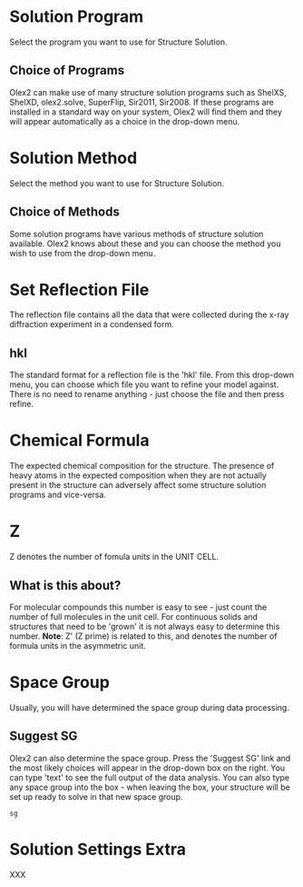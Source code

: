 # Solution Program 
Select the program you want to use for Structure Solution. 

## Choice of Programs 
Olex2 can make use of many structure solution programs such as ShelXS, ShelXD, olex2.solve, SuperFlip, Sir2011, Sir2008.
If these programs are installed in a standard way on your system, Olex2 will find them and they will appear automatically as a choice in the drop-down menu. 

# Solution Method 
Select the method you want to use for Structure Solution. 

## Choice of Methods 
Some solution programs have various methods of structure solution available. Olex2 knows about these and you can choose the method you wish to use from the drop-down menu.

# Set Reflection File 
The reflection file contains all the data that were collected during the x-ray diffraction experiment in a condensed form. 

## hkl  
The standard format for a reflection file is the 'hkl' file. From this drop-down menu, you can choose which file you want to refine your model against. There is no need to rename anything - just choose the file and then press refine. 

# Chemical Formula 
The expected chemical composition for the structure. The presence of heavy atoms in the expected composition when they are not actually present in the structure can adversely affect some structure solution programs and vice-versa. 

# Z 
Z denotes the number of fomula units in the UNIT CELL.

## What is this about? 
For molecular compounds this number is easy to see - just count the number of full molecules in the unit cell. For continuous solids and structures that need to be 'grown' it is not always easy to determine this number.
**Note**: Z' (Z prime) is related to this, and denotes the number of formula units in the asymmetric unit. 

# Space Group 
Usually, you will have determined the space group during data processing. 

## Suggest SG 
Olex2 can also determine the space group. Press the 'Suggest SG' link and the most likely choices will appear in the drop-down box on the right. You can type 'text' to see the full output of the data analysis.
You can also type any space group into the box - when leaving the box, your structure will be set up ready to solve in that new space group. 

`sg`

# Solution Settings Extra 
XXX
